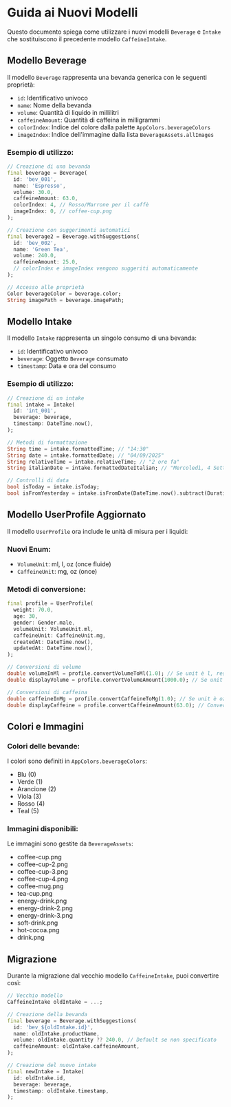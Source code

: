 # Guida ai Nuovi Modelli

Questo documento spiega come utilizzare i nuovi modelli `Beverage` e `Intake` che sostituiscono il precedente modello `CaffeineIntake`.

## Modello Beverage

Il modello `Beverage` rappresenta una bevanda generica con le seguenti proprietà:

- `id`: Identificativo univoco
- `name`: Nome della bevanda
- `volume`: Quantità di liquido in millilitri
- `caffeineAmount`: Quantità di caffeina in milligrammi
- `colorIndex`: Indice del colore dalla palette `AppColors.beverageColors`
- `imageIndex`: Indice dell'immagine dalla lista `BeverageAssets.allImages`

### Esempio di utilizzo:

```dart
// Creazione di una bevanda
final beverage = Beverage(
  id: 'bev_001',
  name: 'Espresso',
  volume: 30.0,
  caffeineAmount: 63.0,
  colorIndex: 4, // Rosso/Marrone per il caffè
  imageIndex: 0, // coffee-cup.png
);

// Creazione con suggerimenti automatici
final beverage2 = Beverage.withSuggestions(
  id: 'bev_002',
  name: 'Green Tea',
  volume: 240.0,
  caffeineAmount: 25.0,
  // colorIndex e imageIndex vengono suggeriti automaticamente
);

// Accesso alle proprietà
Color beverageColor = beverage.color;
String imagePath = beverage.imagePath;
```

## Modello Intake

Il modello `Intake` rappresenta un singolo consumo di una bevanda:

- `id`: Identificativo univoco
- `beverage`: Oggetto `Beverage` consumato
- `timestamp`: Data e ora del consumo

### Esempio di utilizzo:

```dart
// Creazione di un intake
final intake = Intake(
  id: 'int_001',
  beverage: beverage,
  timestamp: DateTime.now(),
);

// Metodi di formattazione
String time = intake.formattedTime; // "14:30"
String date = intake.formattedDate; // "04/09/2025"
String relativeTime = intake.relativeTime; // "2 ore fa"
String italianDate = intake.formattedDateItalian; // "Mercoledì, 4 Settembre 2025"

// Controlli di data
bool isToday = intake.isToday;
bool isFromYesterday = intake.isFromDate(DateTime.now().subtract(Duration(days: 1)));
```

## Modello UserProfile Aggiornato

Il modello `UserProfile` ora include le unità di misura per i liquidi:

### Nuovi Enum:

- `VolumeUnit`: ml, l, oz (once fluide)
- `CaffeineUnit`: mg, oz (once)

### Metodi di conversione:

```dart
final profile = UserProfile(
  weight: 70.0,
  age: 30,
  gender: Gender.male,
  volumeUnit: VolumeUnit.ml,
  caffeineUnit: CaffeineUnit.mg,
  createdAt: DateTime.now(),
  updatedAt: DateTime.now(),
);

// Conversioni di volume
double volumeInMl = profile.convertVolumeToMl(1.0); // Se unit è l, restituisce 1000
double displayVolume = profile.convertVolumeAmount(1000.0); // Se unit è l, restituisce 1.0

// Conversioni di caffeina
double caffeineInMg = profile.convertCaffeineToMg(1.0); // Se unit è oz, converte a mg
double displayCaffeine = profile.convertCaffeineAmount(63.0); // Converte da mg alla unit impostata
```

## Colori e Immagini

### Colori delle bevande:

I colori sono definiti in `AppColors.beverageColors`:
- Blu (0)
- Verde (1) 
- Arancione (2)
- Viola (3)
- Rosso (4)
- Teal (5)

### Immagini disponibili:

Le immagini sono gestite da `BeverageAssets`:
- coffee-cup.png
- coffee-cup-2.png
- coffee-cup-3.png
- coffee-cup-4.png
- coffee-mug.png
- tea-cup.png
- energy-drink.png
- energy-drink-2.png
- energy-drink-3.png
- soft-drink.png
- hot-cocoa.png
- drink.png

## Migrazione

Durante la migrazione dal vecchio modello `CaffeineIntake`, puoi convertire così:

```dart
// Vecchio modello
CaffeineIntake oldIntake = ...;

// Creazione della bevanda
final beverage = Beverage.withSuggestions(
  id: 'bev_${oldIntake.id}',
  name: oldIntake.productName,
  volume: oldIntake.quantity ?? 240.0, // Default se non specificato
  caffeineAmount: oldIntake.caffeineAmount,
);

// Creazione del nuovo intake
final newIntake = Intake(
  id: oldIntake.id,
  beverage: beverage,
  timestamp: oldIntake.timestamp,
);
```
